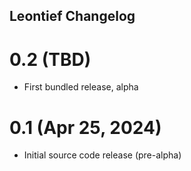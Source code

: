 ## Leontief Changelog

# 0.2 (TBD)

* First bundled release, alpha


# 0.1 (Apr 25, 2024)

* Initial source code release (pre-alpha)